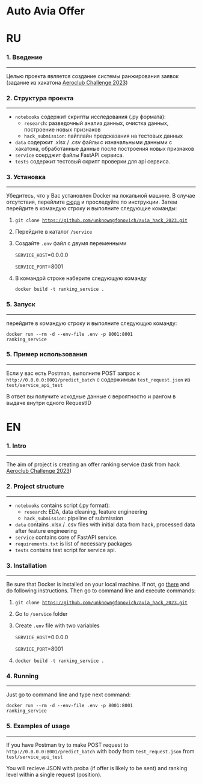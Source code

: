 # Auto Avia Offer


# RU

### 1. Введение
-----

Целью проекта является создание системы ранжирования заявок (задание из хакатона [Aeroclub
Challenge 2023](https://codenrock.com/contests/aeroclub-challenge-2023#/info))


### 2. Структура проекта
-----

- `notebooks` содержит скрипты исследования (.py формата):
  - `research`: разведочный анализ данных, очистка данных, построение новых признаков
  - `hack_submission`: пайплайн предсказания на тестовых данных
- `data` содержит .xlsx / .csv файлы с изначальными данными с хакатона, обработанные данные после построения новых признаков
- `service` соерджит файлы FastAPI сервиса.
- `tests` содержит тестовый скрипт проверки для api сервиса.


### 3. Установка
-----

Убедитесь, что у Вас установлен Docker на локальной машине. В случае отсутствия, перейлите [сюда](https://docs.docker.com/get-docker/) и проследуйте по инструкции. Затем перейдите в командую строку и выполните следующие команды:

1. <code>git clone https://github.com/unknowngfonovich/avia_hack_2023.git</code>
2. Перейдите в каталог `/service`
3. Создайте `.env` файл с двумя переменными

    `SERVICE_HOST`=0.0.0.0

    `SERVICE_PORT`=8001

4. В командой строке наберите следующую команду

   <code>docker build -t ranking_service .</code>

### 5. Запуск
-----

перейдите в командую строку и выполните следующую команду:

<code>docker run --rm -d --env-file .env -p 8001:8001 ranking_service</code>


### 5. Пример использования
-----

Если у вас есть Postman, выполните POST запрос к `http://0.0.0.0:8001/predict_batch` с содержимым `test_request.json` из `test/service_api_test`

В ответ вы получите исходные данные с вероятностю и рангом в выдаче внутри одного RequestID

# EN

### 1. Intro
-----

The aim of project is creating an offer ranking service (task from hack [Aeroclub
Challenge 2023](https://codenrock.com/contests/aeroclub-challenge-2023#/info))


### 2. Project structure
-----

- `notebooks` contains script (.py format):
  - `research`: EDA, data cleaning, feature engineering
  - `hack_submission`: pipeline of submission
- `data` contains .xlsx / .csv files with initial data from hack, processed data after feature engineering
- `service` contains core of FastAPI service.
- `requirements.txt` is list of necessary packages
- `tests` contains test script for service api.


### 3. Installation
-----

Be sure that Docker is installed on your local machine. If not, go [there](https://docs.docker.com/get-docker/) and do following instructions. Then go to command line and execute commands:

1. <code>git clone https://github.com/unknowngfonovich/avia_hack_2023.git</code>
2. Go to `/service` folder
3. Create `.env` file with two variables

    `SERVICE_HOST`=0.0.0.0

    `SERVICE_PORT`=8001

4. <code>docker build -t ranking_service .</code>

### 4. Running
-----

Just go to command line and type next command:

<code>docker run --rm -d --env-file .env -p 8001:8001 ranking_service</code>


### 5. Examples of usage
-----

If you have Postman try to make POST request to `http://0.0.0.0:8001/predict_batch` with body from `test_request.json` from `test/service_api_test`

You will recieve JSON with proba (if offer is likely to be sent) and ranking level within a single request (position).
